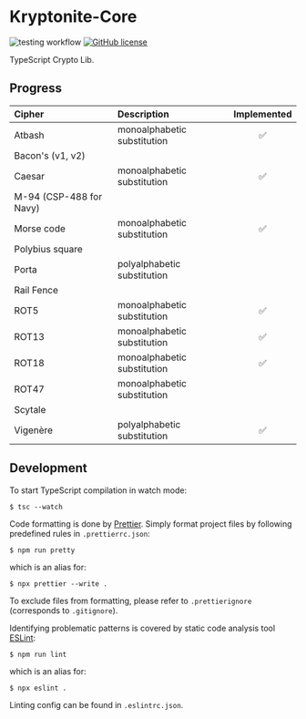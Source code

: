 # Kryptonite-Core

![testing workflow](https://github.com/aleksbelic/kryptonite-core/actions/workflows/tests.yml/badge.svg)
[![GitHub license](https://img.shields.io/github/license/aleksbelic/kryptonite-core)](https://raw.githubusercontent.com/aleksbelic/kryptonite-core/release/1.0.0/LICENSE)

TypeScript Crypto Lib.

## Progress

| Cipher                  | Description                 | Implemented |
| :---------------------- | :-------------------------- | :---------: |
| Atbash                  | monoalphabetic substitution |   &#9989;   |
| Bacon's (v1, v2)        |                             |             |
| Caesar                  | monoalphabetic substitution |   &#9989;   |
| M-94 (CSP-488 for Navy) |                             |             |
| Morse code              | monoalphabetic substitution |   &#9989;   |
| Polybius square         |                             |             |
| Porta                   | polyalphabetic substitution |             |
| Rail Fence              |                             |             |
| ROT5                    | monoalphabetic substitution |   &#9989;   |
| ROT13                   | monoalphabetic substitution |   &#9989;   |
| ROT18                   | monoalphabetic substitution |   &#9989;   |
| ROT47                   | monoalphabetic substitution |             |
| Scytale                 |                             |             |
| Vigenère                | polyalphabetic substitution |   &#9989;   |

## Development

To start TypeScript compilation in watch mode:

```
$ tsc --watch
```

Code formatting is done by [Prettier](https://prettier.io/).
Simply format project files by following predefined rules in `.prettierrc.json`:

```
$ npm run pretty
```

which is an alias for:

```
$ npx prettier --write .
```

To exclude files from formatting, please refer to `.prettierignore` (corresponds to `.gitignore`).

Identifying problematic patterns is covered by static code analysis tool [ESLint](https://eslint.org/):

```
$ npm run lint
```

which is an alias for:

```
$ npx eslint .
```

Linting config can be found in `.eslintrc.json`.
